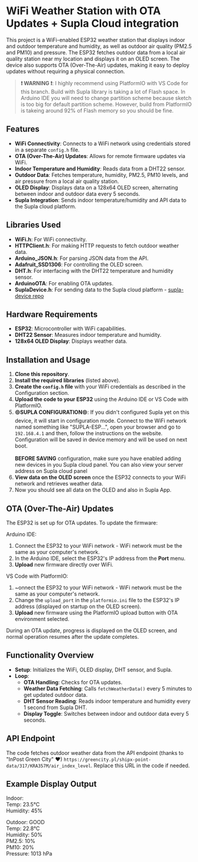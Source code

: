 # WiFi Weather Station with OTA Updates + Supla Cloud integration

This project is a WiFi-enabled ESP32 weather station that displays indoor and outdoor temperature and humidity, as well as outdoor air quality (PM2.5 and PM10) and pressure. The ESP32 fetches outdoor data from a local air quality station near my location and displays it on an OLED screen. The device also supports OTA (Over-The-Air) updates, making it easy to deploy updates without requiring a physical connection.

> **❗ WARNING ❗**: I highly recommend using PlatformIO with VS Code for this branch. Build with Supla library is taking a lot of Flash space. In Arduino IDE you will need to change partition scheme because sketch is too big for default partition scheme. However, build from PlatformIO is takeing around 92% of Flash memory so you should be fine.

## Features

- **WiFi Connectivity**: Connects to a WiFi network using credentials stored in a separate `config.h` file.
- **OTA (Over-The-Air) Updates**: Allows for remote firmware updates via WiFi.
- **Indoor Temperature and Humidity**: Reads data from a DHT22 sensor.
- **Outdoor Data**: Fetches temperature, humidity, PM2.5, PM10 levels, and air pressure from a local air quality station.
- **OLED Display**: Displays data on a 128x64 OLED screen, alternating between indoor and outdoor data every 5 seconds.
- **Supla Integration**: Sends indoor temperature/humidity and API data to the Supla cloud platform.

## Libraries Used

- **WiFi.h**: For WiFi connectivity.
- **HTTPClient.h**: For making HTTP requests to fetch outdoor weather data.
- **Arduino_JSON.h**: For parsing JSON data from the API.
- **Adafruit_SSD1306**: For controlling the OLED screen.
- **DHT.h**: For interfacing with the DHT22 temperature and humidity sensor.
- **ArduinoOTA**: For enabling OTA updates.
- **SuplaDevice.h**: For sending data to the Supla cloud platform - [supla-device repo](https://github.com/SUPLA/supla-device/)

## Hardware Requirements

- **ESP32**: Microcontroller with WiFi capabilities.
- **DHT22 Sensor**: Measures indoor temperature and humidity.
- **128x64 OLED Display**: Displays weather data.

## Installation and Usage

1. **Clone this repository**.
2. **Install the required libraries** (listed above).
3. **Create the `config.h` file** with your WiFi credentials as described in the Configuration section.
4. **Upload the code to your ESP32** using the Arduino IDE or VS Code with PlatformIO.
5. 🟢**SUPLA CONFIGURATION**🟢: If you didn't configured Supla yet on this device, it will start in configuration mode. Connect to the WiFi network named something like "SUPLA-ESP...", open your browser and go to `192.168.4.1` and then, follow the instructions on the website. Configuration will be saved in device memory and will be used on next boot.<br/><br/>**BEFORE SAVING** configuration, make sure you have enabled adding new devices in you Supla cloud panel. You can also view your server address on Supla cloud panel
6. **View data on the OLED screen** once the ESP32 connects to your WiFi network and retrieves weather data.
7. Now you should see all data on the OLED and also in Supla App.

## OTA (Over-The-Air) Updates

The ESP32 is set up for OTA updates. To update the firmware:

Arduino IDE:
1. Connect the ESP32 to your WiFi network - WiFi network must be the same as your computer's network.
2. In the Arduino IDE, select the ESP32's IP address from the **Port** menu.
3. **Upload** new firmware directly over WiFi.

VS Code with PlatformIO:
1. ~onnect the ESP32 to your WiFi network - WiFi network must be the same as your computer's network.
2. Change the `upload_port` in the `platformio.ini` file to the ESP32's IP address (displayed on startup on the OLED screen).
3. **Upload** new firmware using the PlatformIO upload button with OTA environment selected.


During an OTA update, progress is displayed on the OLED screen, and normal operation resumes after the update completes.

## Functionality Overview

- **Setup**: Initializes the WiFi, OLED display, DHT sensor, and Supla.
- **Loop**: 
  - **OTA Handling**: Checks for OTA updates.
  - **Weather Data Fetching**: Calls `fetchWeatherData()` every 5 minutes to get updated outdoor data.
  - **DHT Sensor Reading**: Reads indoor temperature and humidity every 1 second from Supla DHT.
  - **Display Toggle**: Switches between indoor and outdoor data every 5 seconds.

## API Endpoint

The code fetches outdoor weather data from the API endpoint (thanks to "InPost Green City" ❤) `https://greencity.pl/shipx-point-data/317/KRA357M/air_index_level`. Replace this URL in the code if needed.

## Example Display Output

Indoor: <br />
Temp: 23.5°C <br />
Humidity: 45%

Outdoor: GOOD <br />
Temp: 22.8°C <br />
Humidity: 50% <br />
PM2.5: 10% <br />
PM10: 20% <br />
Pressure: 1013 hPa
